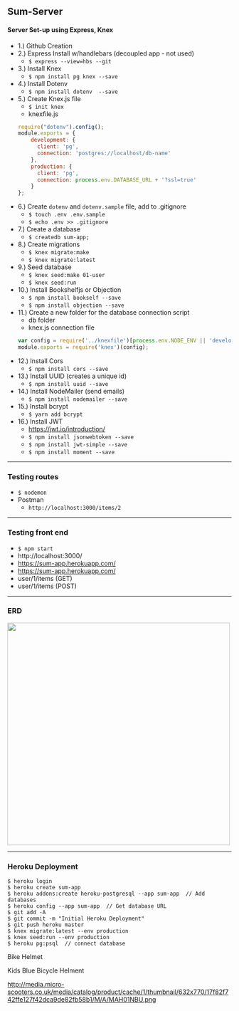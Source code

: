 ## Sum-Server

#### Server Set-up using Express, Knex


- 1.) Github Creation
- 2.) Express Install w/handlebars (decoupled app - not used)
    - `$ express --view=hbs --git`
- 3.) Install Knex
    - `$ npm install pg knex --save`
- 4.) Install Dotenv
    - `$ npm install dotenv  --save `
- 5.) Create Knex.js file
    - `$ init knex`
    - knexfile.js
    ```js
    require("dotenv").config();
    module.exports = {
        development: {
          client: 'pg',
          connection: 'postgres://localhost/db-name'
        },
        production: {
          client: 'pg',
          connection: process.env.DATABASE_URL + '?ssl=true'
        }
    };
    ```
- 6.) Create `dotenv` and `dotenv.sample` file, add to .gitignore
    - `$ touch .env .env.sample`
    - `$ echo .env >> .gitignore`
- 7.) Create a database
    - `$ createdb sum-app;`
- 8.) Create migrations
    - `$ knex migrate:make`
    - `$ knex migrate:latest`
- 9.) Seed database
    - `$ knex seed:make 01-user`
    - `$ knex seed:run`
- 10.) Install Bookshelfjs or Objection
    - `$ npm install bookself --save`
    - `$ npm install objection --save`
- 11.) Create a new folder for the database connection script
    - db folder
    - knex.js connection file
    ```js
    var config = require('../knexfile')[process.env.NODE_ENV || 'development'];
    module.exports = require('knex')(config);

    ```
- 12.) Install Cors
    - `$ npm install cors --save`
- 13.) Install UUID (creates a unique id)
    - `$ npm install uuid --save`
- 14.) Install NodeMailer (send emails)
    - `$ npm install nodemailer --save`
- 15.) Install bcrypt
    - `$ yarn add bcrypt`
- 16.) Install JWT
    - https://jwt.io/introduction/
    - `$ npm install jsonwebtoken --save`
    - `$ npm install jwt-simple --save`
    - `$ npm install moment --save`

---

### Testing routes

- `$ nodemon`
- Postman
  - `http://localhost:3000/items/2`

---

### Testing front end

- `$ npm start`
- http://localhost:3000/
- https://sum-app.herokuapp.com/
- https://sum-app.herokuapp.com/
- user/1/items (GET)
- user/1/items (POST)

---

### ERD

<img src="../images/sum-app-erd.png" width="500px">

---

### Heroku Deployment

```
$ heroku login
$ heroku create sum-app
$ heroku addons:create heroku-postgresql --app sum-app  // Add databases
$ heroku config --app sum-app  // Get database URL
$ git add -A
$ git commit -m "Initial Heroku Deployment"
$ git push heroku master
$ knex migrate:latest --env production
$ knex seed:run --env production
$ heroku pg:psql  // connect database

```

Bike Helmet

Kids Blue Bicycle Helment

http://media.micro-scooters.co.uk/media/catalog/product/cache/1/thumbnail/632x770/17f82f742ffe127f42dca9de82fb58b1/M/A/MAH01NBU.png
